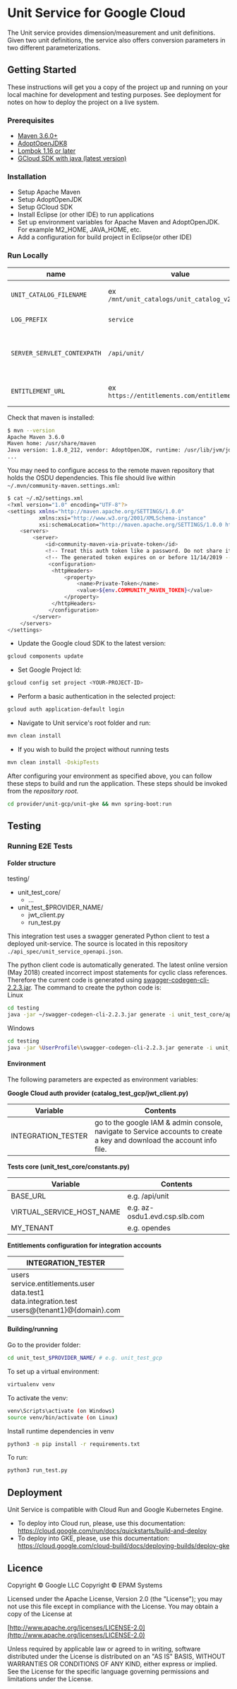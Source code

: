 # Unit Service for Google Cloud

The Unit service provides dimension/measurement and unit definitions. Given two unit definitions, the service also offers conversion parameters in two different parameterizations.

## Getting Started

These instructions will get you a copy of the project up and running on your local machine for development and testing purposes. See deployment for notes on how to deploy the project on a live system.
 
### Prerequisites
 
- [Maven 3.6.0+](https://maven.apache.org/download.cgi)
- [AdoptOpenJDK8](https://adoptopenjdk.net/)
- [Lombok 1.16 or later](https://projectlombok.org/setup/maven)
- [GCloud SDK with java (latest version)](https://cloud.google.com/sdk/docs/install)
 
### Installation

- Setup Apache Maven
- Setup AdoptOpenJDK
- Setup GCloud SDK
- Install Eclipse (or other IDE) to run applications
- Set up environment variables for Apache Maven and AdoptOpenJDK. For example M2_HOME, JAVA_HOME, etc.
- Add a configuration for build project in Eclipse(or other IDE)

### Run Locally
| name | value | description | sensitive? | source |
| ---  | ---   | ---         | ---        | ---    |
| `UNIT_CATALOG_FILENAME` | ex `/mnt/unit_catalogs/unit_catalog_v2.json` | File location of the unit catalog | no | - |
| `LOG_PREFIX` | `service` | Logging prefix | no | - |
| `SERVER_SERVLET_CONTEXPATH` | `/api/unit/` | CRS conversion service context path | no | - |
| `ENTITLEMENT_URL` | ex `https://entitlements.com/entitlements/v1` | Entitlements API endpoint | no | output of infrastructure deployment |

Check that maven is installed:

```bash
$ mvn --version
Apache Maven 3.6.0
Maven home: /usr/share/maven
Java version: 1.8.0_212, vendor: AdoptOpenJDK, runtime: /usr/lib/jvm/jdk8u212-b04/jre
...
```

You may need to configure access to the remote maven repository that holds the OSDU dependencies. This file should live within `~/.mvn/community-maven.settings.xml`:

```bash
$ cat ~/.m2/settings.xml
<?xml version="1.0" encoding="UTF-8"?>
<settings xmlns="http://maven.apache.org/SETTINGS/1.0.0"
          xmlns:xsi="http://www.w3.org/2001/XMLSchema-instance"
          xsi:schemaLocation="http://maven.apache.org/SETTINGS/1.0.0 http://maven.apache.org/xsd/settings-1.0.0.xsd">
    <servers>
        <server>
            <id>community-maven-via-private-token</id>
            <!-- Treat this auth token like a password. Do not share it with anyone, including Microsoft support. -->
            <!-- The generated token expires on or before 11/14/2019 -->
             <configuration>
              <httpHeaders>
                  <property>
                      <name>Private-Token</name>
                      <value>${env.COMMUNITY_MAVEN_TOKEN}</value>
                  </property>
              </httpHeaders>
             </configuration>
        </server>
    </servers>
</settings>
```

* Update the Google cloud SDK to the latest version:

```bash
gcloud components update
```
* Set Google Project Id:

```bash
gcloud config set project <YOUR-PROJECT-ID>
```

* Perform a basic authentication in the selected project:

```bash
gcloud auth application-default login
```

* Navigate to Unit service's root folder and run:

```bash
mvn clean install   
```

* If you wish to build the project without running tests

```bash
mvn clean install -DskipTests
```

After configuring your environment as specified above, you can follow these steps to build and run the application. These steps should be invoked from the *repository root.*

```bash
cd provider/unit-gcp/unit-gke && mvn spring-boot:run
```

## Testing
### Running E2E Tests

#### Folder structure
testing/  
* unit_test_core/  
  * ...
* unit_test_$PROVIDER_NAME/  
  * jwt_client.py  
  * run_test.py  

This integration test uses a swagger generated Python client to test a 
deployed unit-service. The source is located in this repository
```./api_spec/unit_service_openapi.json```.

The python client code is automatically generated. The latest online version (May 2018)
created incorrect impost statements for cyclic class references. Therefore the current
code is generated using [swagger-codegen-cli-2.2.3.jar](https://repo1.maven.org/maven2/io/swagger/swagger-codegen-cli/2.2.3/swagger-codegen-cli-2.2.3.jar).
The command to create the python code is:  
Linux
```bash
cd testing
java -jar ~/swagger-codegen-cli-2.2.3.jar generate -i unit_test_core/api_spec/unit_service_openapi.json -l python -o unit_test_core/v2
```
Windows
```bat
cd testing
java -jar %UserProfile%\swagger-codegen-cli-2.2.3.jar generate -i unit_test_core\api_spec\unit_service_openapi_v2.json -l python -o unit_test_core\v2
```

#### Environment
The following parameters are expected as environment variables:

**Google Cloud auth provider (catalog_test_gcp/jwt_client.py)**

| Variable | Contents |
|----------|----------|
| INTEGRATION_TESTER | go to the google IAM & admin console, navigate to Service accounts to create a key and download the account info file. |

**Tests core (unit_test_core/constants.py)**

| Variable | Contents |
|----------|----------|
| BASE_URL | e.g. /api/unit |
| VIRTUAL_SERVICE_HOST_NAME | e.g. az-osdu1.evd.csp.slb.com |
| MY_TENANT | e.g. opendes |

**Entitlements configuration for integration accounts**

| INTEGRATION_TESTER | 
| ---  |
| users<br/>service.entitlements.user<br/>data.test1<br/>data.integration.test<br/>users@{tenant1}@{domain}.com |

#### Building/running
Go to the provider folder:
```bash
cd unit_test_$PROVIDER_NAME/ # e.g. unit_test_gcp
```
To set up a virtual environment:
```bash
virtualenv venv
```
To activate the venv:
```bash
venv\Scripts\activate (on Windows)
source venv/bin/activate (on Linux)
```

Install runtime dependencies in venv
```bash
python3 -m pip install -r requirements.txt
```

To run:
```bash
python3 run_test.py
```

## Deployment
Unit Service is compatible with Cloud Run and Google Kubernetes Engine.

* To deploy into Cloud run, please, use this documentation:
  https://cloud.google.com/run/docs/quickstarts/build-and-deploy
* To deploy into GKE, please, use this documentation:
  https://cloud.google.com/cloud-build/docs/deploying-builds/deploy-gke

## Licence
Copyright © Google LLC
Copyright © EPAM Systems
 
Licensed under the Apache License, Version 2.0 (the "License");
you may not use this file except in compliance with the License.
You may obtain a copy of the License at
 
[http://www.apache.org/licenses/LICENSE-2.0](http://www.apache.org/licenses/LICENSE-2.0)
 
Unless required by applicable law or agreed to in writing, software
distributed under the License is distributed on an "AS IS" BASIS,
WITHOUT WARRANTIES OR CONDITIONS OF ANY KIND, either express or implied.
See the License for the specific language governing permissions and
limitations under the License.